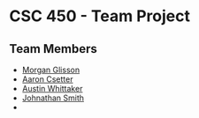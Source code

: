 # CSC 450 - Team Project
## Team Members
* [Morgan Glisson](https://github.com/morganglis)
* [Aaron Csetter](https://github.com/acsetter)
* [Austin Whittaker](https://github.com/AustinWhittaker)
* [Johnathan Smith](https://github.com/JohnathanASmith)
* [](https://github.com/)
